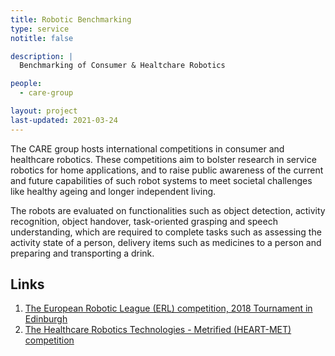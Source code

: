 ```yaml
---
title: Robotic Benchmarking
type: service
notitle: false

description: |
  Benchmarking of Consumer & Healtchare Robotics

people:
  - care-group

layout: project
last-updated: 2021-03-24
---
```


<!--<img style="padding-top:5pt;" src="https://care.hw.ac.uk/img/ralt.png" height="60pt"> -->

<p>
The CARE group hosts international competitions in consumer and healthcare robotics. These competitions aim to bolster research in service robotics for home applications, and to raise public awareness of the current and future capabilities of such robot systems to meet societal challenges like healthy ageing and longer independent living.  
</p>

<p>
The robots are evaluated on functionalities such as object detection, activity recognition, object handover, task-oriented grasping and speech understanding, which are required to complete tasks such as assessing the activity state of a person, delivery items such as medicines to a person and preparing and transporting a drink.
</p>

## Links

1. <a href="https://sites.google.com/site/erlsrhwu2018/">The European Robotic League (ERL) competition, 2018 Tournament in Edinburgh</a>
1. <a href="https://metricsproject.eu/healthcare/heart-met-competition/">The Healthcare Robotics Technologies - Metrified (HEART-MET) competition</a>
